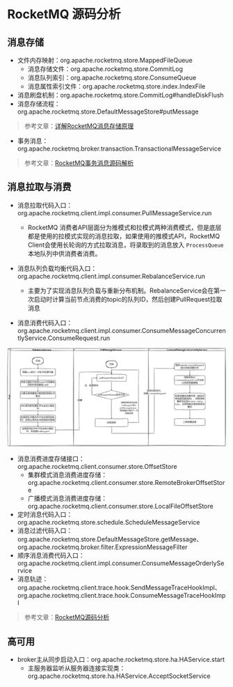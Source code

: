 # RocketMQ 源码分析

## 消息存储
- 文件内存映射：org.apache.rocketmq.store.MappedFileQueue
  - 消息存储文件：org.apache.rocketmq.store.CommitLog
  - 消息队列索引：org.apache.rocketmq.store.ConsumeQueue
  - 消息属性索引文件：org.apache.rocketmq.store.index.IndexFile
- 消息刷盘机制：org.apache.rocketmq.store.CommitLog#handleDiskFlush
- 消息存储流程：org.apache.rocketmq.store.DefaultMessageStore#putMessage
> 参考文章：[详解RocketMQ消息存储原理](https://blog.bigcoder.cn/archives/17b04280)
- 事务消息：org.apache.rocketmq.broker.transaction.TransactionalMessageService
> 参考文章：[RocketMQ事务消息源码解析](https://github.com/bigcoder84/study-notes/blob/master/%E5%88%86%E5%B8%83%E5%BC%8F%E4%B8%8E%E5%BE%AE%E6%9C%8D%E5%8A%A1/MessageQueue/RocketMQ/subfile/_13RocketMQ%E4%BA%8B%E5%8A%A1%E6%B6%88%E6%81%AF.md)



## 消息拉取与消费

- 消息拉取代码入口：org.apache.rocketmq.client.impl.consumer.PullMessageService.run
  - RocketMQ 消费者API层面分为推模式和拉模式两种消费模式，但是底层都是使用的拉模式实现的消息拉取，如果使用的推模式API，RocketMQ Client会使用长轮询的方式拉取消息，将录取到的消息放入 `ProcessQueue` 本地队列中供消费者消费。

- 消息队列负载均衡代码入口：org.apache.rocketmq.client.impl.consumer.RebalanceService.run
  - 主要为了实现消息队列负载与重新分布机制。RebalanceService会在第一次启动时计算当前节点消费的topic的队列ID，然后创建PullRequest拉取消息

- 消息消费代码入口：org.apache.rocketmq.client.impl.consumer.ConsumeMessageConcurrentlyService.ConsumeRequest.run

![](./images/RocketMQ消息拉取和消费流程.png)

- 消息消费进度存储接口：org.apache.rocketmq.client.consumer.store.OffsetStore
  - 集群模式消息消费进度存储：org.apache.rocketmq.client.consumer.store.RemoteBrokerOffsetStore
  - 广播模式消息消费进度存储： org.apache.rocketmq.client.consumer.store.LocalFileOffsetStore
- 定时消息代码入口：org.apache.rocketmq.store.schedule.ScheduleMessageService
- 消息过滤代码入口：org.apache.rocketmq.store.DefaultMessageStore.getMessage、org.apache.rocketmq.broker.filter.ExpressionMessageFilter
- 顺序消息消费代码入口：org.apache.rocketmq.client.impl.consumer.ConsumeMessageOrderlyService
- 消息轨迹：org.apache.rocketmq.client.trace.hook.SendMessageTraceHookImpl、org.apache.rocketmq.client.trace.hook.ConsumeMessageTraceHookImpl

> 参考文章：[RocketMQ源码分析](https://github.com/bigcoder84/study-notes/blob/master/%E5%88%86%E5%B8%83%E5%BC%8F%E4%B8%8E%E5%BE%AE%E6%9C%8D%E5%8A%A1/MessageQueue/RocketMQ/index.md)

## 高可用

- broker主从同步启动入口：org.apache.rocketmq.store.ha.HAService.start
  - 主服务器监听从服务器连接实现类：org.apache.rocketmq.store.ha.HAService.AcceptSocketService